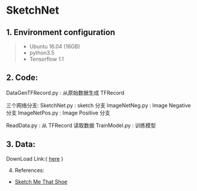 # SketchNet
## 1. Environment configuration
   > - Ubuntu 16.04 (16GB)
   > - python3.5
   > - Tensorflow 1.1

## 2. Code:
DataGenTFRecord.py : 从原始数据生成 TFRecord
	
三个网络分支:
SketchNet.py : sketch 分支
ImageNetNeg.py : Image Negative 分支
ImageNetPos.py : Image Positive 分支
	
ReadData.py : 从 TFRecord 读取数据
TrainModel.py : 训练模型

## 3. Data:
DownLoad Link:( [here](http://www.eecs.qmul.ac.uk/~qian/Qian's%20Materials/sbir_cvpr2016.tar) )

4. References:
- [Sketch Me That Shoe](http://www.eecs.qmul.ac.uk/~qian/Project_cvpr16.html)